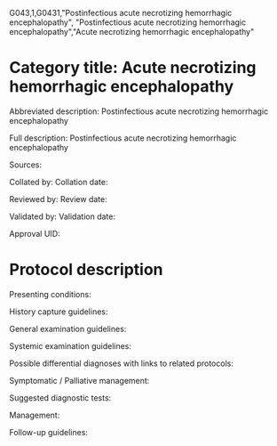 G043,1,G0431,"Postinfectious acute necrotizing hemorrhagic encephalopathy", "Postinfectious acute necrotizing hemorrhagic encephalopathy","Acute necrotizing hemorrhagic encephalopathy"
# Category title: Acute necrotizing hemorrhagic encephalopathy

Abbreviated description: Postinfectious acute necrotizing hemorrhagic encephalopathy

Full description: Postinfectious acute necrotizing hemorrhagic encephalopathy

Sources:

Collated by:
Collation date:

Reviewed by:
Review date:

Validated by:
Validation date:

Approval UID:

# Protocol description

Presenting conditions:

History capture guidelines:

General examination guidelines:

Systemic examination guidelines:

Possible differential diagnoses with links to related protocols:

Symptomatic / Palliative management:

Suggested diagnostic tests:

Management:

Follow-up guidelines:
